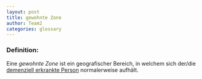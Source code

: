 ```yaml
---
layout: post
title: gewohnte Zone
author: Team2
categories: glossary
---
```


### Definition:
Eine *gewohnte Zone* ist ein geografischer Bereich, in welchem sich der/die [demenziell erkrankte Person](https://github.com/Archi-Lab-FAE/fae-global-documentation/blob/master/2019-11-15-Glossary-Dementiell%20erkrankter.md)
normalerweise aufhält.
